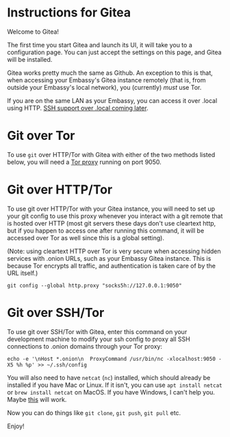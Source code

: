 # Instructions for Gitea

Welcome to Gitea!

The first time you start Gitea and launch its UI, it will take you to a
configuration page. You can just accept the settings on this page, and Gitea
will be installed.

Gitea works pretty much the same as Github. An exception to this is that, when
accessing your Embassy's Gitea instance remotely (that is, from outside your
Embassy's local network), you (currently) _must_ use Tor. 

If you are on the same LAN as your Embassy, you can access it over .local using HTTP. 
[SSH support over .local coming later](https://github.com/Start9Labs/gitea-wrapper/issues/7#issuecomment-1385683651).

# Git over Tor

To use `git` over HTTP/Tor with Gitea with either of the two methods listed
below, you will need a
[Tor proxy](https://start9.com/latest/user-manual/connecting/connecting-tor/tor-os/index)
running on port 9050.

# Git over HTTP/Tor

To use git over HTTP/Tor with your Gitea instance, you will need to set up your
git config to use this proxy whenever you interact with a git remote that is
hosted over HTTP (most git servers these days don't use cleartext http, but if
you happen to access one after running this command, it will be accessed over
Tor as well since this is a global setting).

(Note: using cleartext HTTP over Tor is very secure when accessing hidden
services with .onion URLs, such as your Embassy Gitea instance. This is because
Tor encrypts all traffic, and authentication is taken care of by the URL
itself.)

```
git config --global http.proxy "socks5h://127.0.0.1:9050"
```

# Git over SSH/Tor

To use git over SSH/Tor with Gitea, enter this command on your development
machine to modify your ssh config to proxy all SSH connections to .onion domains
through your Tor proxy:

```
echo -e '\nHost *.onion\n  ProxyCommand /usr/bin/nc -xlocalhost:9050 -X5 %h %p' >> ~/.ssh/config
```

You will also need to have `netcat` (`nc`) installed, which should already be
installed if you have Mac or Linux. If it isn't, you can use
`apt install netcat` or `brew install netcat` on MacOS. If you have Windows, I
can't help you. Maybe
[this](https://www.configserverfirewall.com/windows-10/netcat-windows/) will
work.

Now you can do things like `git clone`, `git push`, `git pull` etc.

Enjoy!
